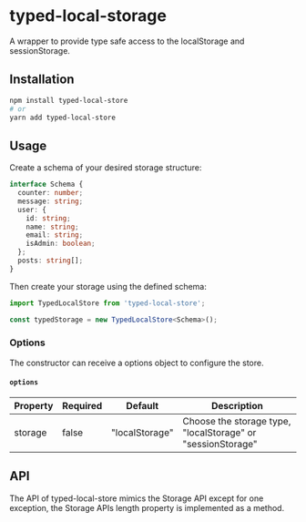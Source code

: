 # typed-local-storage

A wrapper to provide type safe access to the localStorage and sessionStorage.

## Installation

```bash
npm install typed-local-store
# or
yarn add typed-local-store
```

## Usage

Create a schema of your desired storage structure:

```typescript
interface Schema {
  counter: number;
  message: string;
  user: {
    id: string;
    name: string;
    email: string;
    isAdmin: boolean;
  };
  posts: string[];
}
```

Then create your storage using the defined schema:

```typescript
import TypedLocalStore from 'typed-local-store';

const typedStorage = new TypedLocalStore<Schema>();
```

### Options

The constructor can receive a options object to configure the store.

#### `options`

| Property | Required | Default        | Description                                                 |
| -------- | -------- | -------------- | ----------------------------------------------------------- |
| storage  | false    | "localStorage" | Choose the storage type, "localStorage" or "sessionStorage" |

## API

The API of typed-local-store mimics the Storage API except for one exception, the Storage APIs length property is implemented as a method.
